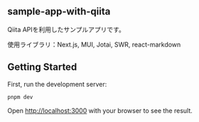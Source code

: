## sample-app-with-qiita
Qiita APIを利用したサンプルアプリです。

使用ライブラリ：Next.js, MUI, Jotai, SWR, react-markdown

## Getting Started

First, run the development server:

```bash
pnpm dev
```

Open [http://localhost:3000](http://localhost:3000) with your browser to see the result.

